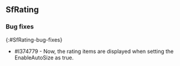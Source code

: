 ## SfRating

### Bug fixes
{:#SfRating-bug-fixes}

* \#I374779 - Now, the rating items are displayed when setting the EnableAutoSize as true.
